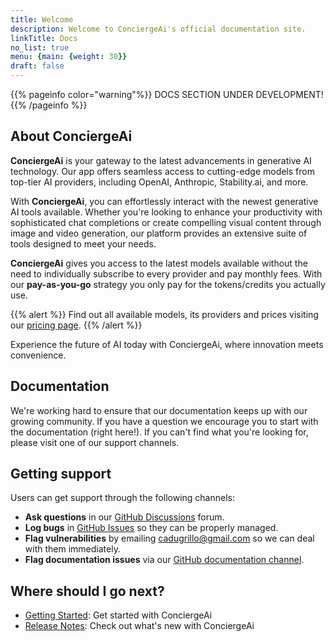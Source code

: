 ```yaml
---
title: Welcome
description: Welcome to ConciergeAi's official documentation site.
linkTitle: Docs
no_list: true
menu: {main: {weight: 30}}
draft: false
---
```


{{% pageinfo color="warning"%}}
DOCS SECTION UNDER DEVELOPMENT!
{{% /pageinfo %}}

## About ConciergeAi

**ConciergeAi** is your gateway to the latest advancements in generative AI technology. Our app offers seamless access to cutting-edge models from top-tier AI providers, including OpenAI, Anthropic, Stability.ai, and more.

With **ConciergeAi**, you can effortlessly interact with the newest generative AI tools available. Whether you're looking to enhance your productivity with sophisticated chat completions or create compelling visual content through image and video generation, our platform provides an extensive suite of tools designed to meet your needs.

**ConciergeAi** gives you access to the latest models available without the need to individually subscribe to every provider and pay monthly fees. With our **pay-as-you-go** strategy you only pay for the tokens/credits you actually use.

{{% alert %}}
Find out all available models, its providers and prices visiting our [pricing page](/pricing/).
{{% /alert %}}

Experience the future of AI today with ConciergeAi, where innovation meets convenience.


## Documentation

We're working hard to ensure that our documentation keeps up with our growing community. If you have a question we encourage you to start with the documentation (right here!). If you can't find what you're looking for, please visit one of our support channels.

## Getting support

Users can get support through the following channels:

* **Ask questions** in our [GitHub Discussions](https://github.com/cadugrillo/ConciergeAi-docs/discussions/categories/help) forum.
* **Log bugs** in [GitHub Issues](https://github.com/cadugrillo/ConciergeAi-docs/issues) so they can be properly managed.
* **Flag vulnerabilities** by emailing [cadugrillo@gmail.com](mailto:cadugrillo@gmail.com) so we can deal with them immediately.
* **Flag documentation issues** via our [GitHub documentation channel](https://github.com/cadugrillo/ConciergeAi-docs/issues).


## Where should I go next?

- [Getting Started](/docs/getting-started/): Get started with ConciergeAi
- [Release Notes](/docs/release-notes/): Check out what's new with ConciergeAi